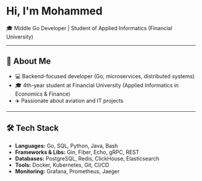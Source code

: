 # Hi, I'm Mohammed

🎓 Middle Go Developer | Student of Applied Informatics (Financial University)

---

## 🚀 About Me
- 💻 Backend-focused developer (Go, microservices, distributed systems)
- 🎓 4th-year student at Financial University (Applied Informatics in Economics & Finance)
- ✈️ Passionate about aviation and IT projects

---

## 🛠️ Tech Stack
- **Languages:** Go, SQL, Python, Java, Bash  
- **Frameworks & Libs:** Gin, Fiber, Echo, gRPC, REST  
- **Databases:** PostgreSQL, Redis, ClickHouse, Elasticsearch  
- **Tools:** Docker, Kubernetes, Git, CI/CD  
- **Monitoring:** Grafana, Prometheus, Jaeger  


